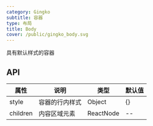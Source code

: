 ```yaml
---
category: Gingko
subtitle: 容器
type: 布局
title: Body
cover: /public/gingko_body.svg
---
```


具有默认样式的容器

## API

| 属性     | 说明           | 类型      | 默认值 |
| -------- | -------------- | --------- | ------ |
| style    | 容器的行内样式 | Object    | {}     |
| children | 内容区域元素   | ReactNode | --     |
